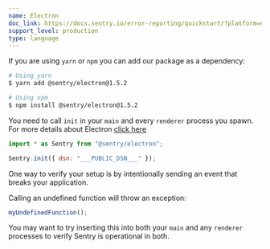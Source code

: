 ```yaml
---
name: Electron
doc_link: https://docs.sentry.io/error-reporting/quickstart/?platform=electron
support_level: production
type: language
---
```


If you are using `yarn` or `npm` you can add our package as a dependency:

```bash
# Using yarn
$ yarn add @sentry/electron@1.5.2

# Using npm
$ npm install @sentry/electron@1.5.2
```

You need to call `init` in your `main` and every `renderer` process you spawn.
For more details about Electron [click here](/platforms/electron/)

```javascript
import * as Sentry from "@sentry/electron";

Sentry.init({ dsn: "___PUBLIC_DSN___" });
```

One way to verify your setup is by intentionally sending an event that breaks your application.

Calling an undefined function will throw an exception:

```js
myUndefinedFunction();
```

You may want to try inserting this into both your `main` and any `renderer`
processes to verify Sentry is operational in both.
